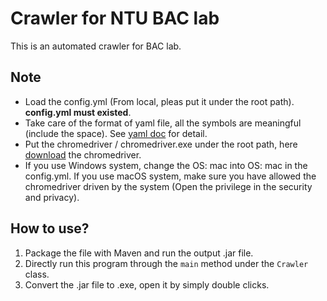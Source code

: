 Crawler for NTU BAC lab
===
This is an automated crawler for BAC lab.

Note
---
* Load the config.yml (From local, pleas put it under the root path). <b>config.yml must existed</b>.
* Take care of the format of yaml file, all the symbols are meaningful (include the space). See [yaml doc](https://www.cloudbees.com/blog/yaml-tutorial-everything-you-need-get-started) for detail.
* Put the chromedriver / chromedriver.exe under the root path, here [download](https://chromedriver.chromium.org/) the chromedriver.
* If you use Windows system, change the OS: mac into OS: mac in the config.yml. If you use macOS system, make sure you have allowed the chromedriver driven by the system (Open the privilege in the security and privacy).

How to use?
---
1. Package the file with Maven and run the output .jar file.
2. Directly run this program through the `main` method under the `Crawler` class.
3. Convert the .jar file to .exe, open it by simply double clicks.